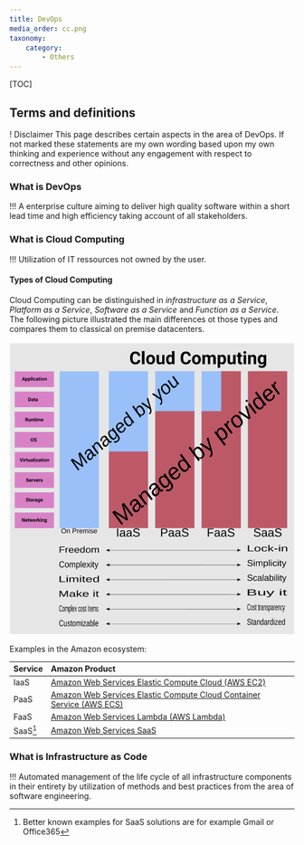 ```yaml
---
title: DevOps
media_order: cc.png
taxonomy:
    category:
        - Others
---
```


[TOC]

## Terms and definitions
! Disclaimer
This page describes certain aspects in the area of DevOps. If not marked these statements are my own wording based upon my own thinking and experience without any engagement with respect to correctness and other opinions.

### What is DevOps
!!! A enterprise culture aiming to deliver high quality software within a short lead time and high efficiency taking account of all stakeholders.

### What is Cloud Computing
!!! Utilization of IT ressources not owned by the user.

#### Types of Cloud Computing
Cloud Computing can be distinguished in *infrastructure as a Service*, *Platform as a Service*, *Software as a Service* and *Function as a Service*. The following picture illustrated the main differences ot those types and compares them to classical on premise datacenters.

![Image link](cc.png?link&cropResize=300,400)

Examples in the Amazon ecosystem:

|  Service |  Amazon Product |
|  :-----          |  :-----          |
|  IaaS |  [Amazon Web Services Elastic Compute Cloud (AWS EC2)](https://aws.amazon.com/de/ec2/?nc2=h_m1) |
|  PaaS |  [Amazon Web Services Elastic Compute Cloud Container Service (AWS ECS)](https://aws.amazon.com/de/ecs/?nc2=h_m1) |
|  FaaS | [Amazon Web Services Lambda (AWS Lambda)](https://aws.amazon.com/lambda/)|
|  SaaS[^1] |  [Amazon Web Services SaaS](https://aws.amazon.com/de/partners/saas-on-aws/) |


### What is Infrastructure as Code
!!! Automated management of the life cycle of all infrastructure components in their entirety by utilization of methods and best practices from the area of software engineering.

[^1]: Better known examples for SaaS solutions are for example Gmail or Office365